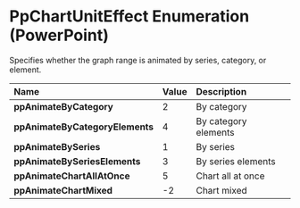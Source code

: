 
# PpChartUnitEffect Enumeration (PowerPoint)

Specifies whether the graph range is animated by series, category, or element.



|**Name**|**Value**|**Description**|
|:-----|:-----|:-----|
| **ppAnimateByCategory**|2|By category|
| **ppAnimateByCategoryElements**|4|By category elements|
| **ppAnimateBySeries**|1|By series|
| **ppAnimateBySeriesElements**|3|By series elements|
| **ppAnimateChartAllAtOnce**|5|Chart all at once|
| **ppAnimateChartMixed**|-2|Chart mixed|
